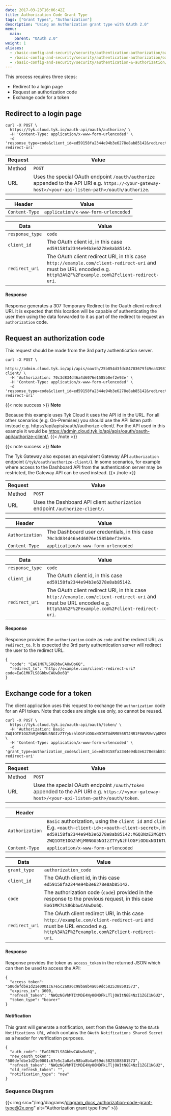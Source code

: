 ```yaml
---
date: 2017-03-23T16:06:42Z
title: Authorization Code Grant Type
tags: ["Grant Types", "Authorization"]
description: "Using an Authorization grant type with OAuth 2.0"
menu:
  main:
    parent: "OAuth 2.0"
weight: 1
aliases:
  - /basic-config-and-security/security/authentication-authorization/oauth2.0/auth-code-grant/
  - /basic-config-and-security/security/authentication-authorization/oauth2-0/auth-code-grant/
  - /basic-config-and-security/security/authentication-&-authorization/oauth2-0/auth-code-grant/
---
```


This process requires three steps:

- Redirect to a login page
- Request an authorization code
- Exchange code for a token

## Redirect to a login page

```.copyWrapper
curl -X POST \
  https://tyk.cloud.tyk.io/oauth-api/oauth/authorize/ \
  -H 'Content-Type: application/x-www-form-urlencoded' \
  -d 'response_type=code&client_id=ed59158fa2344e94b3e6278e8ab85142&redirect_uri=http%3A%2F%2Fexample.com%2Fclient-redirect-uri'
```

| Request | Value                                                                                                                                                 |
| ------- | ----------------------------------------------------------------------------------------------------------------------------------------------------- |
| Method  | `POST`                                                                                                                                                |
| URL     | Uses the special OAuth endpoint `/oauth/authorize` appended to the API URI e.g. `https://<your-gateway-host>/<your-api-listen-path>/oauth/authorize`. |

| Header         | Value                               |
| -------------- | ----------------------------------- |
| `Content-Type` | `application/x-www-form-urlencoded` |

| Data            | Value                                                                                                                                                               |
| --------------- | ------------------------------------------------------------------------------------------------------------------------------------------------------------------- |
| `response_type` | `code`                                                                                                                                                              |
| `client_id`     | The OAuth client id, in this case `ed59158fa2344e94b3e6278e8ab85142`.                                                                                               |
| `redirect_uri`  | The OAuth client redirect URI, in this case `http://example.com/client-redirect-uri` and must be URL encoded e.g. `http%3A%2F%2Fexample.com%2Fclient-redirect-uri`. |

#### Response

Response generates a 307 Temporary Redirect to the Oauth client redirect URI. It is expected that this location will be capable of authenticating the user then using the data forwarded to it as part of the redirect to request an `authorization` code.

## Request an authorization code

This request should be made from the 3rd party authentication server.

```.copWrapper
curl -X POST \
  https://admin.cloud.tyk.io/api/apis/oauth/25b854d3fdc84703679f49ea33981aa9/authorize-client/ \
  -H 'Authorization: 70c3d834d46a4d6076e1585b0ef2e93e' \
  -H 'Content-Type: application/x-www-form-urlencoded' \
  -d 'response_type=code&client_id=ed59158fa2344e94b3e6278e8ab85142&redirect_uri=http%3A%2F%2Fexample.com%2Fclient-redirect-uri'
```

{{< note success >}}
**Note**

Because this example uses Tyk Cloud it uses the API id in the URL. For all other scenarios (e.g. On-Premises) you should use the API listen path instead e.g. https:/<your-tyk-dashboard-host>/api/apis/oauth/<your-api-listen-path>/authorize-client/. For the API used in this example it would be https://admin.cloud.tyk.io/api/apis/oauth/oauth-api/authorize-client/.
{{< /note >}}

{{< note success >}}
**Note**

The Tyk Gateway also exposes an equivalent Gateway API `authorization` endpoint (`/tyk/oauth/authorize-client/`). In some scenarios, for example where access to the Dashboard API from the authentication server may be restricted, the Gateway API can be used instead.
{{< /note >}}

| Request | Value                                                                        |
| ------- | ---------------------------------------------------------------------------- |
| Method  | `POST`                                                                       |
| URL     | Uses the Dashboard API client `authorization` endpoint `/authorize-client/`. |

| Header          | Value                                                                            |
| --------------- | -------------------------------------------------------------------------------- |
| `Authorization` | The Dashboard user credentials, in this case `70c3d834d46a4d6076e1585b0ef2e93e`. |
| `Content-Type`  | `application/x-www-form-urlencoded`                                              |

| Data            | Value                                                                                                                                                               |
| --------------- | ------------------------------------------------------------------------------------------------------------------------------------------------------------------- |
| `response_type` | `code`                                                                                                                                                              |
| `client_id`     | The OAuth client id, in this case `ed59158fa2344e94b3e6278e8ab85142`.                                                                                               |
| `redirect_uri`  | The OAuth client redirect URI, in this case `http://example.com/client-redirect-uri` and must be URL encoded e.g. `http%3A%2F%2Fexample.com%2Fclient-redirect-uri`. |

#### Response

Response provides the `authorization` code as `code` and the redirect URL as `redirect_to`. It is expected the 3rd party authentication server will redirect the user to the redirect URL.

```{.copyWrapper}
{
  "code": "EaG1MK7LS8GbbwCAUwDo6Q",
  "redirect_to": "http://example.com/client-redirect-uri?code=EaG1MK7LS8GbbwCAUwDo6Q"
}
```

## Exchange code for a token

The client application uses this request to exchange the `authorization` code for an API token. Note that codes are single use only, so cannot be reused.

```{.copyWrapper}
curl -X POST \
  https://tyk.cloud.tyk.io/oauth-api/oauth/token/ \
  -H 'Authorization: Basic ZWQ1OTE1OGZhMjM0NGU5NGIzZTYyNzhlOGFiODUxNDI6TUdRM056RTJNR1F0WVRVeVpDMDBaVFZsTFdKak1USXRNakUyTVRNMU1tRTNOMk0x' \
  -H 'Content-Type: application/x-www-form-urlencoded' \
  -d 'grant_type=authorization_code&client_id=ed59158fa2344e94b3e6278e8ab85142&code=EaG1MK7LS8GbbwCAUwDo6Q&redirect_uri=http%3A%2F%2Fexample.com%2Fclient-redirect-uri'
```

| Request | Value                                                                                                                                         |
| ------- | --------------------------------------------------------------------------------------------------------------------------------------------- |
| Method  | `POST`                                                                                                                                        |
| URL     | Uses the special OAuth endpoint `/oauth/token` appended to the API URI e.g. `https://<your-gateway-host>/<your-api-listen-path>/oauth/token`. |

| Header          | Value                                                                                                                                                                                                                                                                                                                                                                                                               |
| --------------- | ------------------------------------------------------------------------------------------------------------------------------------------------------------------------------------------------------------------------------------------------------------------------------------------------------------------------------------------------------------------------------------------------------------------- |
| `Authorization` | `Basic` authorization, using the `client id` and `client secret` of the OAuth client base64 encoded with colon separator. E.g. `<oauth-client-id>:<oauth-client-secret>`, in this case `ed59158fa2344e94b3e6278e8ab85142:MGQ3NzE2MGQtYTUyZC00ZTVlLWJjMTItMjE2MTM1MmE3N2M1`, which base64 encoded is `ZWQ1OTE1OGZhMjM0NGU5NGIzZTYyNzhlOGFiODUxNDI6TUdRM056RTJNR1F0WVRVeVpDMDBaVFZsTFdKak1USXRNakUyTVRNMU1tRTNOMk0x`. |
| `Content-Type`  | `application/x-www-form-urlencoded`                                                                                                                                                                                                                                                                                                                                                                                 |

| Data           | Value                                                                                                                                                               |
| -------------- | ------------------------------------------------------------------------------------------------------------------------------------------------------------------- |
| `grant_type`   | `authorization_code`                                                                                                                                                |
| `client_id`    | The OAuth client id, in this case `ed59158fa2344e94b3e6278e8ab85142`.                                                                                               |
| `code`         | The authorization code (`code`) provided in the response to the previous request, in this case `EaG1MK7LS8GbbwCAUwDo6Q`.                                            |
| `redirect_uri` | The OAuth client redirect URI, in this case `http://example.com/client-redirect-uri` and must be URL encoded e.g. `http%3A%2F%2Fexample.com%2Fclient-redirect-uri`. |

#### Response

Response provides the token as `access_token` in the returned JSON which can then be used to access the API:

```{.copyWrapper}
{
  "access_token": "580defdbe1d21e0001c67e5c2a0a6c98ba8b4a059dc5825388501573",
  "expires_in": 3600,
  "refresh_token": "NWQzNGVhMTItMDE4Ny00MDFkLTljOWItNGE4NzI1ZGI1NGU2",
  "token_type": "bearer"
}
```

#### Notification

This grant will generate a notification, sent from the Gateway to the `OAuth Notifications URL`, which contains the `OAuth Notifications Shared Secret` as a header for verification purposes.

```{.copyWrapper}
{
  "auth_code": "EaG1MK7LS8GbbwCAUwDo6Q",
  "new_oauth_token": "580defdbe1d21e0001c67e5c2a0a6c98ba8b4a059dc5825388501573",
  "refresh_token": "NWQzNGVhMTItMDE4Ny00MDFkLTljOWItNGE4NzI1ZGI1NGU2",
  "old_refresh_token": "",
  "notification_type": "new"
}
```

### Sequence Diagram

{{< img src="/img/diagrams/diagram_docs_authorization-code-grant-type@2x.png" alt="Authorization grant type flow" >}}
